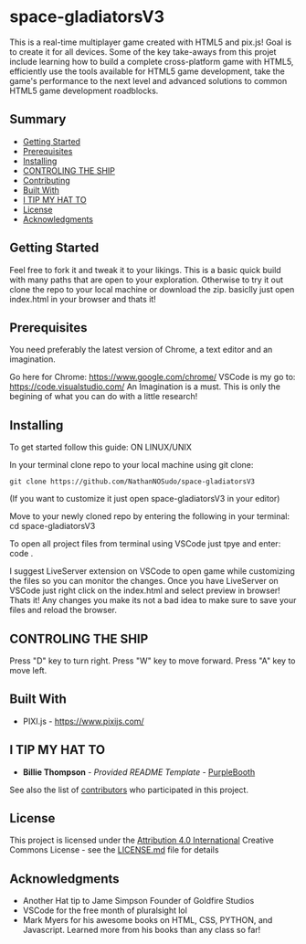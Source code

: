 # space-gladiatorsV3

This is a real-time multiplayer game created with HTML5 and 
pix.js! Goal is to create it for all devices. Some of the key take-aways from this projet include learning how to build a complete cross-platform game with HTML5, efficiently use the tools available for HTML5 game development, take the game's performance to the next level and advanced solutions to common HTML5 game development roadblocks.

## Summary

  - [Getting Started](#getting-started)
  - [Prerequisites](#Prerequisites)
  - [Installing](#Installing)
  - [CONTROLING THE SHIP](#CONTROLING-THE-SHIP)
  - [Contributing](#contributing)
  - [Built With](#Built-With)
  - [I TIP MY HAT TO](#I-TIP-MY-HAT-TO)
  - [License](#license)
  - [Acknowledgments](#acknowledgments)

## Getting Started

Feel free to fork it and tweak it to your likings. This is a basic quick build with many paths that are open to your exploration. Otherwise to try it out clone the repo to your local machine or download the zip. basiclly just open index.html in your browser and thats it!             

## Prerequisites

You need preferably the latest version of Chrome, a text editor and an imagination.

   Go here for Chrome: https://www.google.com/chrome/
   VSCode is my go to: https://code.visualstudio.com/
   An Imagination is a must. This is only the begining of what you can do with a little research!

## Installing

To get started follow this guide:
ON LINUX/UNIX


In your terminal clone repo to your local machine using git clone:

    git clone https://github.com/NathanNOSudo/space-gladiatorsV3   
    
(If you want to customize it just open space-gladiatorsV3 in your editor)

Move to your newly cloned repo by entering the following in your terminal:
    cd space-gladiatorsV3

To open all project files from terminal using VSCode just tpye and enter:
    code .

I suggest LiveServer extension on VSCode to open game while customizing the 
files so you can monitor the changes. Once you have LiveServer on VSCode just
right click on the index.html and select preview in browser!
Thats it! Any changes you make its not a bad idea to make sure to 
save your files and reload the browser.

## CONTROLING THE SHIP

 Press "D" key to turn right.
 Press "W" key to move forward.
 Press "A" key to move left.

## Built With

  - PIXI.js - https://www.pixijs.com/

## I TIP MY HAT TO

  - **Billie Thompson** - *Provided README Template* -
    [PurpleBooth](https://github.com/PurpleBooth)

See also the list of
[contributors](https://github.com/PurpleBooth/a-good-readme-template/contributors)
who participated in this project.

## License

This project is licensed under the [Attribution 4.0
International](LICENSE.md) Creative Commons License - see the
[LICENSE.md](LICENSE.md) file for details

## Acknowledgments

  - Another Hat tip to Jame Simpson Founder of Goldfire Studios
  - VSCode for the free month of pluralsight lol
  - Mark Myers for his awesome books on HTML, CSS, PYTHON, and Javascript. Learned more from his books than any class so far!
